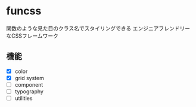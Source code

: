 # funcss

関数のような見た目のクラス名でスタイリングできる
エンジニアフレンドリーなCSSフレームワーク

## 機能

- [x] color
- [x] grid system
- [ ] component
- [ ] typography
- [ ] utilities

